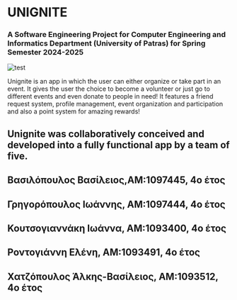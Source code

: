 # UNIGNITE 
### A Software Engineering Project for Computer Engineering and Informatics Department (University of Patras) for Spring Semester 2024-2025


![test](https://github.com/user-attachments/assets/90fd4c66-e7fb-457c-9b7b-a4a2c3c9e34a)

Unignite is an app in which the user can either organize or take part in an event. It gives the user the choice to become a volunteer or just go to different events and
even donate to people in need! It features a friend request system, profile management, event organization and participation and also a point system for amazing rewards!

## Unignite was collaboratively conceived and developed into a fully functional app by a team of five.
## Βασιλόπουλος Βασίλειος,ΑΜ:1097445, 4ο έτος 
## Γρηγορόπουλος Ιωάννης, ΑΜ:1097444, 4ο έτος 
## Κουτσογιαννάκη Ιωάννα, ΑΜ:1093400, 4ο έτος 
## Ροντογιάννη Ελένη, ΑΜ:1093491, 4ο έτος 
## Χατζόπουλος Άλκης-Βασίλειος, ΑΜ:1093512, 4ο έτος 
